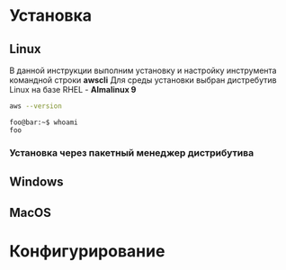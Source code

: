 # Установка
## Linux

В данной инструкции выполним установку и настройку инструмента командной строки **awscli**   Для среды установки выбран дистребутив  Linux на базе RHEL - **Almalinux 9**

```bash
aws --version

```

```console
foo@bar:~$ whoami
foo
```
### Установка через пакетный менеджер дистрибутива
## Windows
## MacOS
# Конфигурирование
